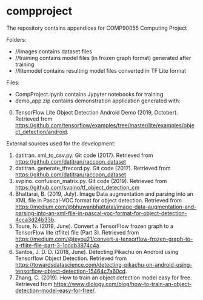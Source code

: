 # compproject
The repository contains appendices for COMP90055 Computing Project

Folders:
- //images contains dataset files
- //training contains model files (in frozen graph format) generated after training
- //litemodel contains resulting model files converted in TF Lite format

Files:
- CompProject.ipynb contains Jypyter notebooks for training
- demo_app.zip contains demonstration application generated with: 
0. TensorFlow Lite Object Detection Android Demo (2019, October). Retrieved from https://github.com/tensorflow/examples/tree/master/lite/examples/object_detection/android.

External sources used for the development:
1. datitran. xml_to_csv.py. Git code (2017). Retrieved from https://github.com/datitran/raccoon_dataset
2. datitran. generate_tfrecord.py. Git code (2017). Retrieved from https://github.com/datitran/raccoon_dataset
3. svpino. confusion_matrix.py. Git code (2019). Retrieved from https://github.com/svpino/tf_object_detection_cm
4. Bhattarai, B. (2019, July). Image Data augmentation and parsing into an XML file in Pascal-VOC format for object detection. Retrieved from https://medium.com/@bhuwanbhattarai/image-data-augmentation-and-parsing-into-an-xml-file-in-pascal-voc-format-for-object-detection-4cca3d24b33b.
5. Toure, N. (2019, June). Convert a TensorFlow frozen graph to a TensorFlow lite (tflite) file (Part 3). Retrieved from https://medium.com/@teyou21/convert-a-tensorflow-frozen-graph-to-a-tflite-file-part-3-1ccdb3874c4a.
6. Santos, J. D. D. (2018, June). Detecting Pikachu on Android using Tensorflow Object Detection. Retrieved from https://towardsdatascience.com/detecting-pikachu-on-android-using-tensorflow-object-detection-15464c7a60cd.
7. Zhang, C. (2019). How to train an object detection model easy for free. Retrieved from https://www.dlology.com/blog/how-to-train-an-object-detection-model-easy-for-free/.
